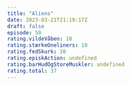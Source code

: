 ```yaml
---
title: "Aliens"
date: 2023-03-21T21:19:17Z
draft: false
episode: 50
rating.vildeVåben: 10
rating.stærkeOneliners: 10
rating.fedSkurk: 10
rating.episkAction: undefined
rating.barHudOgStoreMuskler: undefined
rating.total: 37
---
```


